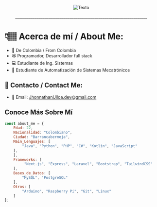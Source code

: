 <p align="center">
  <img src="https://media.tenor.com/QXVs4QWLlzkAAAAC/spider-man.gif" alt="Texto" />
</p>
<p align="center">____________________________________________________________________</p>

# 👇🏽 Acerca de mí / About Me:

- 🧭 De Colombia / From Colombia
- 🕸 Programador, Desarrollador full stack
- 💻 Estudiante de Ing. Sistemas
- 🤖 Estudiante de Automatización de Sistemas Mecatrónicos

## 🔗 Contacto / Contact Me:

- 📧 Email: [JhonnathanUlloa.dev@gmail.com](mailto:jhonnathanulloa.dev@gmail.com)

## Conoce Más Sobre Mí

```javascript
const about_me = {
    Edad: 22,
    Nacionalidad: "Colombiano",
    Ciudad: "Barrancabermeja",
    Main_Lenguajes: [
        "Java", "Python", "PHP", "C#", "Kotlin", "JavaScript"
    ],
    ],
    Frameworks: [
         "Next.js", "Express", "Laravel", "Bootstrap", "TailwindCSS"
    ],
    Bases_de_Datos: [
        "MySQL", "PostgreSQL" 
    ],
    Otros: [
        "Arduino", "Raspberry Pi", "Git", "Linux"
    ]
};

